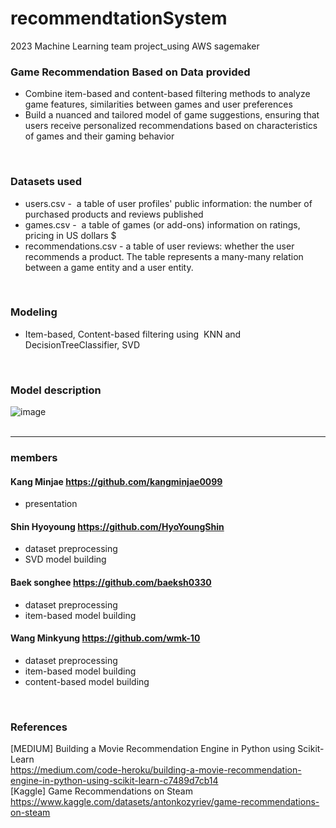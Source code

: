 # recommendtationSystem
2023 Machine Learning team project_using AWS sagemaker


### Game Recommendation Based on Data provided
* Combine item-based and content-based filtering methods to analyze game features, similarities between games and user preferences
* Build a nuanced and tailored model of game suggestions, ensuring that users receive personalized recommendations based on characteristics of games and their gaming behavior
<br>

### Datasets used
* users.csv - 
 a table of user profiles' public information: the number of purchased products and reviews published
* games.csv - 
 a table of games (or add-ons) information on ratings, pricing in US dollars $
* recommendations.csv - 
a table of user reviews: whether the user recommends a product. The table represents a many-many relation between a game entity and a user entity.
<br>

### Modeling
* Item-based, Content-based filtering using 
KNN and DecisionTreeClassifier, SVD
<br>

### Model description
![image](https://github.com/baeksh0330/recommendtationSystem/assets/78344141/cead0eee-63bb-4192-9857-666bf606d482)
<br>
<br>
<hr>

### members
#### Kang Minjae https://github.com/kangminjae0099
* presentation
  
#### Shin Hyoyoung https://github.com/HyoYoungShin
* dataset preprocessing
* SVD model building
  
#### Baek songhee https://github.com/baeksh0330
* dataset preprocessing
* item-based model building
 
#### Wang Minkyung https://github.com/wmk-10
* dataset preprocessing
* item-based model building
* content-based model building
  
<br>

### References
[MEDIUM] Building a Movie Recommendation Engine in Python using Scikit-Learn<br>
https://medium.com/code-heroku/building-a-movie-recommendation-engine-in-python-using-scikit-learn-c7489d7cb14 <br>
[Kaggle] Game Recommendations on Steam <br>
https://www.kaggle.com/datasets/antonkozyriev/game-recommendations-on-steam
